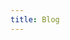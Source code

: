 ```yaml
---
title: Blog
---
```


<head>
	<style>
    .post:hover {
      text-decoration: none;
    }

    .post-list {
      overflow: hidden;
    }

		.post {
			vertical-align: top;
			color: #111;
      height: 100%;
      padding-bottom: 15px;
      margin-bottom: 15px;
      border-bottom: 1px solid var(--global-divider-color);
      display: flex;
      flex-wrap: wrap;
		}

    .post:last-child {
      border-bottom: 0;
    }

		.post h3 {
			margin-bottom: 0px;
		}

    .post-metadata {
      margin-top: 0.5rem;
      margin-right: 0.5rem;
      font-size: 0.9rem;
      width: calc(15% - 0.5rem);
      order: 0;
      margin-bottom: 0px;
    }

    .post-date {
      color: #333;
      margin-right: 0.5rem;
    }

    .post-tags {
    }

    .post-tag {
      width: fit-content;
      padding: 0.01rem 0.3rem;
      color: white;
      font-weight: bold;
      background-color: #333;
      border-radius: 4px;
      margin-bottom: 0.2em;

      font-size: 0.7rem;
      line-height: 1.0rem;
    }

    .post-meat {
      width: 45%;
      margin: 0;
      padding-right: 0.8rem;
      box-sizing: border-box;
      order: 1;
    }

    .post.external .post-date:after {
      content: url(http://upload.wikimedia.org/wikipedia/commons/6/64/Icon_External_Link.png);
      margin: 0 0 0 5px;
    }

		.post-authors {
      font-size: 0.9rem;
			color: #555;
		}

    .post-thumbnail {
      width: 40%;
      margin: 0;
      order: 2;
    }

    .post-name {
      margin-bottom: 0;
    }

    .post-thumbnail img {
      width: 100%;
    }

    @media (max-width: 750px) {
      .post {
        display: block;
      }

      .post-metadata * {
        display: inline-block;
      }

      .post-tags {
        transform: translateY(-2px);
      }

      .post-metadata {
        width: 100%;
      }

      .post-thumbnail {
        width: 100%;
      }

      .post-meat {
        width: 100%;
      }
    }

	</style>
</head>

# Blog

<div class="post-list">
  {% assign articles = site.blog | sort: 'date' | reverse %}
  {% for item in articles %}
  {% if item.external %}
  <a href="{{item.external_url}}" class="post external">
  {% else %}
  <a href="{{item.url | relative_url}}" class="post">
  {% endif %}
    <div class="post-metadata">
      <div class="post-date">{{item.date | date: "%b. %d, %Y"}}</div>
      {% if item.tags %}
        <div class="post-tags">
          {% for tag in item.tags %}
            {% assign backgroundColor = site.data.tags | find_exp: 'item','item.name == tag' | map: 'background_color' %}
            <div class="post-tag {{tag}}" style="background-color: {{backgroundColor}}">{{tag}}</div>
          {% endfor %}
        </div>
      {% endif %}
    </div>
    <div class="post-thumbnail"><img src="{{item.image | relative_url }}"></div>
    <div class="post-meat">
      <h2 class="post-name">{{item.title}}</h2>
      <p class="post-authors">{{item.authors | map: 'name' | better_join: ", ", ", and "}}</p>
      <p class="post-abstract">{% if item.description %} {{item.description}} {% else %} {{item.excerpt}} {% endif %}</p>
    </div>
  </a>
  {% endfor %}
</div>
